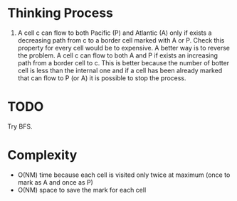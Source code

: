 # Thinking Process 

1. A cell c can flow to both Pacific (P) and Atlantic (A) only if exists a decreasing path from c to a border cell marked with A or P. Check this property for every cell would be to expensive. A better way is to reverse the problem. A cell c can flow to both A and P if exists an increasing path from a border cell to c. This is better because the number of botter cell is less than the internal one and if a cell has been already marked that can flow to P (or A) it is possible to stop the process.

# TODO

Try BFS.

# Complexity 

* O(NM) time because each cell is visited only twice at maximum (once to mark as A and once as P)
* O(NM) space to save the mark for each cell







